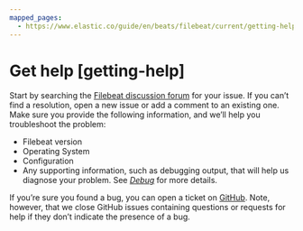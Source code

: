 ```yaml
---
mapped_pages:
  - https://www.elastic.co/guide/en/beats/filebeat/current/getting-help.html
---
```


# Get help [getting-help]

Start by searching the [Filebeat discussion forum](https://discuss.elastic.co/c/beats/filebeat) for your issue. If you can’t find a resolution, open a new issue or add a comment to an existing one. Make sure you provide the following information, and we’ll help you troubleshoot the problem:

* Filebeat version
* Operating System
* Configuration
* Any supporting information, such as debugging output, that will help us diagnose your problem. See [*Debug*](/reference/filebeat/enable-filebeat-debugging.md) for more details.

If you’re sure you found a bug, you can open a ticket on [GitHub](https://github.com/elastic/beats/issues?state=open). Note, however, that we close GitHub issues containing questions or requests for help if they don’t indicate the presence of a bug.

